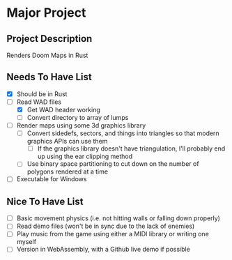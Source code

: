# Major Project

## Project Description

Renders Doom Maps in Rust

## Needs To Have List

- [x] Should be in Rust
- [ ] Read WAD files
  - [x] Get WAD header working
  - [ ] Convert directory to array of lumps
- [ ] Render maps using some 3d graphics library
  - [ ] Convert sidedefs, sectors, and things into triangles so that modern graphics APIs can use them
    - [ ] If the graphics library doesn't have triangulation, I'll probably end up using the ear clipping method
  - [ ] Use binary space partitioning to cut down on the number of polygons rendered at a time
- [ ] Executable for Windows

## Nice To Have List

- [ ] Basic movement physics (i.e. not hitting walls or falling down properly)
- [ ] Read demo files (won't be in sync due to the lack of enemies)
- [ ] Play music from the game using either a MIDI library or writing one myself
- [ ] Version in WebAssembly, with a Github live demo if possible
